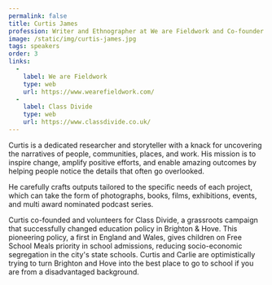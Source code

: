 ```yaml
---
permalink: false
title: Curtis James
profession: Writer and Ethnographer at We are Fieldwork and Co-founder of Class Divide
image: /static/img/curtis-james.jpg
tags: speakers
order: 3
links:
  -
    label: We are Fieldwork
    type: web
    url: https://www.wearefieldwork.com/
  -
    label: Class Divide
    type: web
    url: https://www.classdivide.co.uk/
---
```


Curtis is a dedicated researcher and storyteller with a knack for uncovering the narratives of people, communities, places, and work. His mission is to inspire change, amplify positive efforts, and enable amazing outcomes by helping people notice the details that often go overlooked.

He carefully crafts outputs tailored to the specific needs of each project, which can take the form of photographs, books, films, exhibitions, events, and multi award nominated podcast series.

Curtis co-founded and volunteers for Class Divide, a grassroots campaign that successfully changed education policy in Brighton & Hove. This pioneering policy, a first in England and Wales, gives children on Free School Meals priority in school admissions, reducing socio-economic segregation in the city's state schools. Curtis and Carlie are optimistically trying to turn Brighton and Hove into the best place to go to school if you are from a disadvantaged background.
